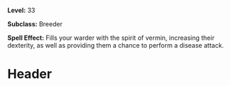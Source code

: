 <!-- TITLE: Spell Spirit Of Vermin -->
<!-- SUBTITLE:  -->

**Level:** 33

**Subclass:** Breeder

**Spell Effect:** Fills your warder with the spirit of vermin, increasing their dexterity, as well as providing them a chance to perform a disease attack.

# Header